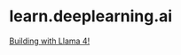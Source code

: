 # learn.deeplearning.ai

[Building with Llama 4!](https://learn.deeplearning.ai/accomplishments/d26b5688-4d2f-4e4a-acba-0093c6a6b7f8?usp=sharing)
